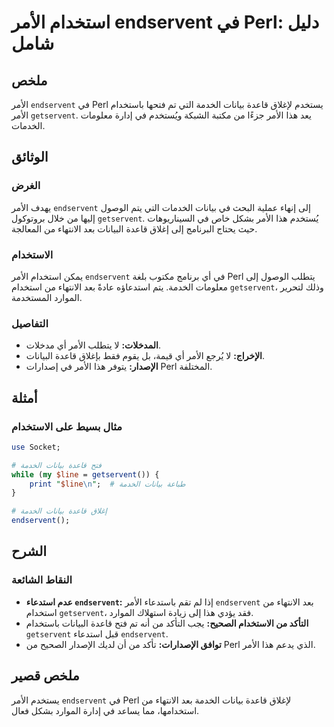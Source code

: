 <!--
Meta Description: # استخدام الأمر endservent في Perl: دليل شامل ## ملخص الأمر `endservent` في Perl يستخدم لإغلاق قاعدة بيانات الخدمة التي تم فتحها باستخدام الأمر `getse...
Meta Keywords: الأمر, endservent, perl, قاعدة, بيانات
-->

# استخدام الأمر endservent في Perl: دليل شامل

## ملخص
الأمر `endservent` في Perl يستخدم لإغلاق قاعدة بيانات الخدمة التي تم فتحها باستخدام الأمر `getservent`. يعد هذا الأمر جزءًا من مكتبة الشبكة ويُستخدم في إدارة معلومات الخدمات.

## الوثائق
### الغرض
يهدف الأمر `endservent` إلى إنهاء عملية البحث في بيانات الخدمات التي يتم الوصول إليها من خلال بروتوكول `getservent`. يُستخدم هذا الأمر بشكل خاص في السيناريوهات حيث يحتاج البرنامج إلى إغلاق قاعدة البيانات بعد الانتهاء من المعالجة.

### الاستخدام
يمكن استخدام الأمر `endservent` في أي برنامج مكتوب بلغة Perl يتطلب الوصول إلى معلومات الخدمة. يتم استدعاؤه عادةً بعد الانتهاء من استخدام `getservent`، وذلك لتحرير الموارد المستخدمة.

### التفاصيل
- **المدخلات:** لا يتطلب الأمر أي مدخلات.
- **الإخراج:** لا يُرجع الأمر أي قيمة، بل يقوم فقط بإغلاق قاعدة البيانات.
- **الإصدار:** يتوفر هذا الأمر في إصدارات Perl المختلفة.

## أمثلة
### مثال بسيط على الاستخدام
```perl
use Socket;

# فتح قاعدة بيانات الخدمة
while (my $line = getservent()) {
    print "$line\n";  # طباعة بيانات الخدمة
}

# إغلاق قاعدة بيانات الخدمة
endservent();
```

## الشرح
### النقاط الشائعة
- **عدم استدعاء `endservent`:** إذا لم تقم باستدعاء الأمر `endservent` بعد الانتهاء من استخدام `getservent`، فقد يؤدي هذا إلى زيادة استهلاك الموارد.
- **التأكد من الاستخدام الصحيح:** يجب التأكد من أنه تم فتح قاعدة البيانات باستخدام `getservent` قبل استدعاء `endservent`.
- **توافق الإصدارات:** تأكد من أن لديك الإصدار الصحيح من Perl الذي يدعم هذا الأمر.

## ملخص قصير
يستخدم الأمر `endservent` في Perl لإغلاق قاعدة بيانات الخدمة بعد الانتهاء من استخدامها، مما يساعد في إدارة الموارد بشكل فعال.